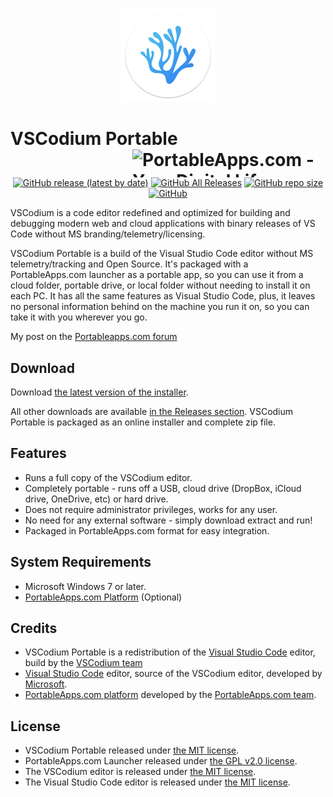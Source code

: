<p align="center">
  <img src="./VSCodiumPortable/App/AppInfo/appicon_256.png" alt="VSCodium logo" width="150" />
</p>

# VSCodium Portable<a href="https://portableapps.com/"><img src="https://cdn.portableapps.com/portableapps.com_1546.png" width="309" height="45" alt="PortableApps.com - Your Digital Life, Anywhere" title="PortableApps.com - Your Digital Life, Anywhere" align="right"></a>

<p align="center">
  <a href="https://github.com/Makazzz/VSCodiumPortable/releases/latest"><img alt="GitHub release (latest by date)" src="https://img.shields.io/github/v/release/Makazzz/VSCodiumPortable"></a>
  <a href="https://github.com/Makazzz/VSCodiumPortable/releases"><img alt="GitHub All Releases" src="https://img.shields.io/github/downloads/Makazzz/VSCodiumPortable/total"></a>
  <a href="https://github.com/Makazzz/VSCodiumPortable"><img alt="GitHub repo size" src="https://img.shields.io/github/repo-size/Makazzz/VSCodiumPortable"></a>
  <a href="https://raw.githubusercontent.com/Makazzz/VSCodiumPortable/master/LICENSE"><img alt="GitHub" src="https://img.shields.io/github/license/Makazzz/VSCodiumPortable"></a>
</p>

VSCodium is a code editor redefined and optimized for building and debugging modern web and cloud applications with binary releases of VS Code without MS branding/telemetry/licensing.


VSCodium Portable is a build of the Visual Studio Code editor without MS 
telemetry/tracking and Open Source. It's packaged with a PortableApps.com 
launcher as a portable app, so you can use it from a cloud folder, portable
drive, or local folder without needing to install it on each PC. It has all
the same features as Visual Studio Code, plus, it leaves no personal information
behind on the machine you run it on, so you can take it with you wherever you go.

My post on the [Portableapps.com forum](https://portableapps.com/node/60330)

## Download

Download [the latest version of the installer][D1].

All other downloads are available [in the Releases section][D2]. VSCodium Portable
is packaged as an online installer and complete zip file.

[D1]: https://github.com/Makazzz/VSCodiumPortable/releases/latest
[D2]: https://github.com/Makazzz/VSCodiumPortable/releases

## Features

*   Runs a full copy of the VSCodium editor.
*   Completely portable - runs off a USB, cloud drive (DropBox, iCloud drive, OneDrive, etc) or hard drive.
*   Does not require administrator privileges, works for any user.
*   No need for any external software - simply download extract and run!
*   Packaged in PortableApps.com format for easy integration.

## System Requirements

*   Microsoft Windows 7 or later.
*   [PortableApps.com Platform](https://portableapps.com/download) (Optional)

## Credits

*   VSCodium Portable is a redistribution of the [Visual Studio Code](https://code.visualstudio.com) editor, build by the [VSCodium team](https://github.com/VSCodium/vscodium)
*   [Visual Studio Code](https://code.visualstudio.com) editor, source of the VSCodium editor, developed by [Microsoft](https://www.microsoft.com).
*   [PortableApps.com platform](https://portableapps.com/download) developed by the [PortableApps.com team](https://portableapps.com).

## License

*   VSCodium Portable released under [the MIT license](https://raw.githubusercontent.com/Makazzz/VSCodiumPortable/master/LICENSE).
*   PortableApps.com Launcher released under [the GPL v2.0 license](https://raw.githubusercontent.com/Makazzz/VSCodiumPortable/master/VSCodiumPortable/Other/Source/LauncherLicense.txt).
*   The VSCodium editor is released under [the MIT license](https://raw.githubusercontent.com/VSCodium/vscodium/master/LICENSE).
*   The Visual Studio Code editor is released under [the MIT license](https://raw.githubusercontent.com/microsoft/vscode/master/LICENSE.txt).
